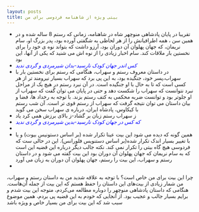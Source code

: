 ```yaml
---
layout: posts
title: بیتی ویژه از شاهنامه فردوسی برای من
---
```


- تقریبا در پایان پادشاهی منوچهر شاه در شاهنامه، زمانی که رستم 8 ساله شده و در همین سن ، همه اطرافیانش را از هر لحاظی به شگفتی آورده بود، پدر بزرگ او، سام نریمان، که جهان پهلوان آن دوران بود، آرزو داشت که بتواند نوه ی خود را برای نخستین بار ملاقات کند. سام اخبار زیادی را از نوه اش می شنید که یکی از آنها، این بود
- *<span style="color: blue;">کس اندر جهان کودک نارسید-بدان شیرمردی و گردی ندید*
- در داستان معروف رستم و سهراب، هنگامی که رستم برای نخستین بار با سهراب،پسر خود، جنگیده بود، به این پی برد که سهراب بسیار نیرومند تر از هر کسی است که تا به حال با او جنگیده است. در آن نبرد رستم در هیچ یک از مراحل نبرد نتوانست که سهراب را شکست دهد و حتی در پایان می توان گفت که سهراب از او جلوتر بود و توانست ضربه محکمی به کتف رستم بزند. با توجه به رخداد ها، فضا و بیان داستان می توان نتیجه گرفت که سهراب از رستم قوی تر است. آن شب رستم با کیکاوس، پادشاه ایران، درباره ی سهراب سخن می گوید
- ز سهراب رستم زبان بر گشاد-ز بالای برزش همی کرد یاد
- *<span style="color: blue;">که کس در جهان کودک نارسید-بدین شیرمردی و گردی ندید*
- 
- همین گونه که دیده می شود این بیت عینا تکرار شده (بر اساس دستونیس بیوت) و یا با تغییر بسیار اندک تکرار شده(بر اساس دستنویس فلورانس). این در حالی ست که فردوسی هیچ گاه بیتی را تکرار نمی کند. نکته جالب دیگر درباره این قضیه این است که به سام نریمان که جهان پهلوان آن دوران بود این بیت گفته می شود و در داستان رستم و سهراب، این بیت را رستم، جهان پهلوان آن دوران به زبان می آورد
- 
چرا این بیت برای من خاص است؟ با توجه به علاقه شدید من به داستان رستم و سهراب، من شمار زیادی از بیت‌های این داستان را حفظ هستم که این بیت از جمله آن‌هاست. هنگامی که داستان پادشاهی منوچهر را دوباره مطالعه می‌کردم، متوجه این بیت شدم و برایم بسیار جالب و عجیب بود. از آنجایی که خودم به این قضیه پی بردم، همین موضوع سبب شد که این بیت برای من بسیار خاص و ویژه باشد

